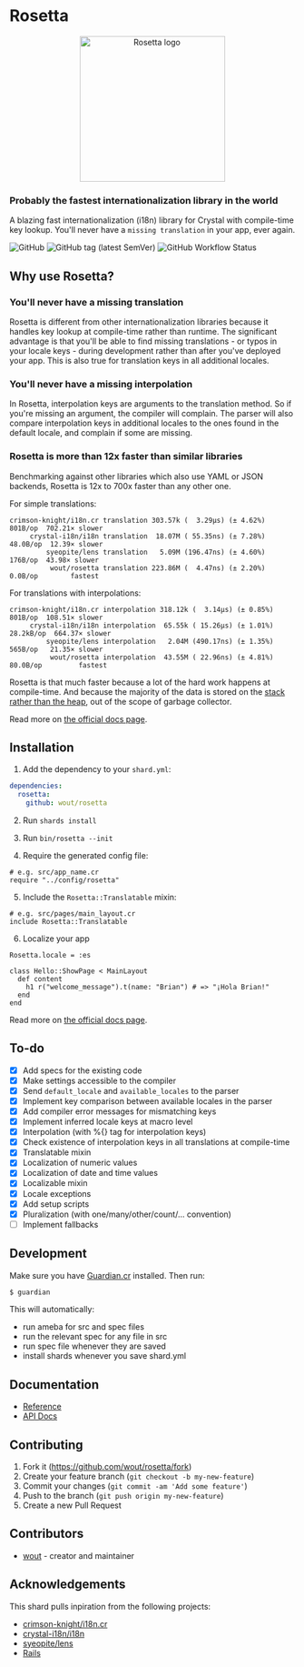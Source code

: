 # Rosetta

<p align="center">
  <img src="https://wout.github.io/rosetta/v0.7.0/assets/rosetta-logo-accent.png"
       width="256"
       alt="Rosetta logo">
</p>

### Probably the fastest internationalization library in the world
A blazing fast internationalization (i18n) library for Crystal with compile-time
key lookup. You'll never have a `missing translation` in your app, ever again.

![GitHub](https://img.shields.io/github/license/wout/rosetta)
![GitHub tag (latest SemVer)](https://img.shields.io/github/v/tag/wout/rosetta)
![GitHub Workflow Status](https://img.shields.io/github/workflow/status/wout/rosetta/Rosetta%20CI)

## Why use Rosetta?

### You'll never have a missing translation
Rosetta is different from other internationalization libraries because it
handles key lookup at compile-time rather than runtime. The significant
advantage is that you'll be able to find missing translations - or typos in
your locale keys - during development rather than after you've deployed your
app. This is also true for translation keys in all additional locales.

### You'll never have a missing interpolation
In Rosetta, interpolation keys are arguments to the translation method. So if
you're missing an argument, the compiler will complain. The parser will also
compare interpolation keys in additional locales to the ones found in the
default locale, and complain if some are missing.

### Rosetta is more than 12x faster than similar libraries
Benchmarking against other libraries which also use YAML or JSON backends,
Rosetta is 12x to 700x faster than any other one.

For simple translations:

```
crimson-knight/i18n.cr translation 303.57k (  3.29µs) (± 4.62%)  801B/op  702.21× slower
     crystal-i18n/i18n translation  18.07M ( 55.35ns) (± 7.28%)  48.0B/op  12.39× slower
         syeopite/lens translation   5.09M (196.47ns) (± 4.60%)   176B/op  43.98× slower
          wout/rosetta translation 223.86M (  4.47ns) (± 2.20%)   0.0B/op        fastest
```

For translations with interpolations:

```
crimson-knight/i18n.cr interpolation 318.12k (  3.14µs) (± 0.85%)    801B/op  108.51× slower
     crystal-i18n/i18n interpolation  65.55k ( 15.26µs) (± 1.01%)  28.2kB/op  664.37× slower
         syeopite/lens interpolation   2.04M (490.17ns) (± 1.35%)    565B/op   21.35× slower
          wout/rosetta interpolation  43.55M ( 22.96ns) (± 4.81%)   80.0B/op         fastest
```

Rosetta is that much faster because a lot of the hard work happens at
compile-time. And because the majority of the data is stored on the [stack
rather than the
heap](https://stackoverflow.com/questions/79923/what-and-where-are-the-stack-and-heap),
out of the scope of garbage collector.

Read more on [the official docs page](https://wout.github.io/rosetta/latest).

## Installation

1. Add the dependency to your `shard.yml`:

```yaml
dependencies:
  rosetta:
    github: wout/rosetta
```

2. Run `shards install`

3. Run `bin/rosetta --init`

4. Require the generated config file:

```cr
# e.g. src/app_name.cr
require "../config/rosetta"
```

5. Include the `Rosetta::Translatable` mixin:

```cr
# e.g. src/pages/main_layout.cr
include Rosetta::Translatable
```

6. Localize your app

```cr
Rosetta.locale = :es

class Hello::ShowPage < MainLayout
  def content
    h1 r("welcome_message").t(name: "Brian") # => "¡Hola Brian!"
  end
end
```

Read more on [the official docs page](https://wout.github.io/rosetta/latest).

## To-do
- [x] Add specs for the existing code
- [x] Make settings accessible to the compiler
- [x] Send `default_locale` and `available_locales` to the parser
- [x] Implement key comparison between available locales in the parser
- [x] Add compiler error messages for mismatching keys
- [x] Implement inferred locale keys at macro level
- [x] Interpolation (with %{} tag for interpolation keys)
- [x] Check existence of interpolation keys in all translations at compile-time
- [x] Translatable mixin
- [x] Localization of numeric values
- [x] Localization of date and time values
- [x] Localizable mixin
- [x] Locale exceptions
- [x] Add setup scripts
- [x] Pluralization (with one/many/other/count/... convention)
- [ ] Implement fallbacks

## Development

Make sure you have [Guardian.cr](https://github.com/f/guardian) installed. Then
run:

```bash
$ guardian
```

This will automatically:
- run ameba for src and spec files
- run the relevant spec for any file in src
- run spec file whenever they are saved
- install shards whenever you save shard.yml

## Documentation

- [Reference](https://wout.github.io/rosetta/latest)
- [API Docs](https://wout.github.io/rosetta/api/main)

## Contributing

1. Fork it (<https://github.com/wout/rosetta/fork>)
2. Create your feature branch (`git checkout -b my-new-feature`)
3. Commit your changes (`git commit -am 'Add some feature'`)
4. Push to the branch (`git push origin my-new-feature`)
5. Create a new Pull Request

## Contributors

- [wout](https://github.com/wout) - creator and maintainer

## Acknowledgements
This shard pulls inpiration from the following projects:
- [crimson-knight/i18n.cr](https://github.com/crimson-knight/i18n.cr)
- [crystal-i18n/i18n](https://github.com/crystal-i18n/i18n)
- [syeopite/lens](https://github.com/syeopite/lens)
- [Rails](https://github.com/rails/rails)
